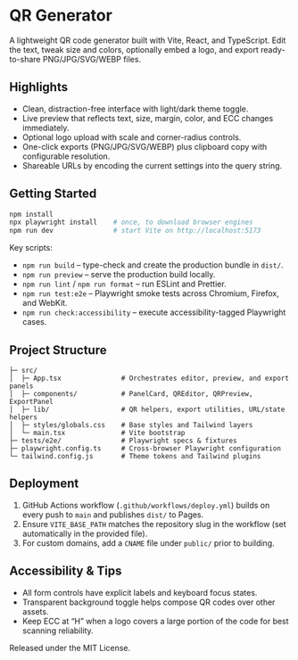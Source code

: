 # QR Generator

A lightweight QR code generator built with Vite, React, and TypeScript. Edit the text, tweak size and colors, optionally embed a logo, and export ready-to-share PNG/JPG/SVG/WEBP files.

## Highlights

- Clean, distraction-free interface with light/dark theme toggle.
- Live preview that reflects text, size, margin, color, and ECC changes immediately.
- Optional logo upload with scale and corner-radius controls.
- One-click exports (PNG/JPG/SVG/WEBP) plus clipboard copy with configurable resolution.
- Shareable URLs by encoding the current settings into the query string.

## Getting Started

```bash
npm install
npx playwright install    # once, to download browser engines
npm run dev               # start Vite on http://localhost:5173
```

Key scripts:

- `npm run build` – type-check and create the production bundle in `dist/`.
- `npm run preview` – serve the production build locally.
- `npm run lint` / `npm run format` – run ESLint and Prettier.
- `npm run test:e2e` – Playwright smoke tests across Chromium, Firefox, and WebKit.
- `npm run check:accessibility` – execute accessibility-tagged Playwright cases.

## Project Structure

```
├─ src/
│  ├─ App.tsx               # Orchestrates editor, preview, and export panels
│  ├─ components/           # PanelCard, QREditor, QRPreview, ExportPanel
│  ├─ lib/                  # QR helpers, export utilities, URL/state helpers
│  ├─ styles/globals.css    # Base styles and Tailwind layers
│  └─ main.tsx              # Vite bootstrap
├─ tests/e2e/               # Playwright specs & fixtures
├─ playwright.config.ts     # Cross-browser Playwright configuration
└─ tailwind.config.js       # Theme tokens and Tailwind plugins
```

## Deployment

1. GitHub Actions workflow (`.github/workflows/deploy.yml`) builds on every push to `main` and publishes `dist/` to Pages.
2. Ensure `VITE_BASE_PATH` matches the repository slug in the workflow (set automatically in the provided file).
3. For custom domains, add a `CNAME` file under `public/` prior to building.

## Accessibility & Tips

- All form controls have explicit labels and keyboard focus states.
- Transparent background toggle helps compose QR codes over other assets.
- Keep ECC at “H” when a logo covers a large portion of the code for best scanning reliability.

Released under the MIT License.
